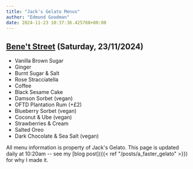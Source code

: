 ```yaml
---
title: "Jack's Gelato Menus"
author: "Edmund Goodman"
date: 2024-11-23 10:37:36.425788+00:00
---
```


## [Bene't Street](https://www.jacksgelato.com/bene-t-street-menu) (Saturday, 23/11/2024)

- Vanilla Brown Sugar
- Ginger
- Burnt Sugar & Salt
- Rose Stracciatella
- Coffee
- Black Sesame Cake
- Damson Sorbet (vegan)
- OFTD Plantation Rum (+£2)
- Blueberry Sorbet (vegan)
- Coconut & Ube (vegan)
- Strawberries & Cream
- Salted Oreo
- Dark Chocolate & Sea Salt (vegan)

All menu information is property of Jack's Gelato. This page is
updated daily at 10:20am -- see my
[blog post]({{< ref "/posts/a_faster_gelato" >}}) for why I made it.
